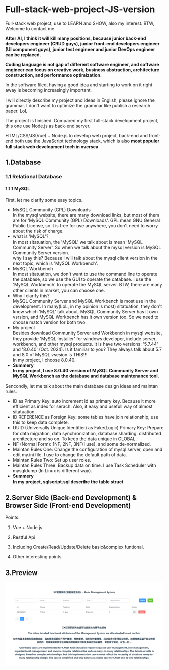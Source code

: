 # Full-stack-web-project-JS-version

Full-stack web project, use to LEARN and SHOW, also my interest. BTW, Welcome to contact me.  

**After AI, I think it will kill many positions, because junior back-end developers engineer (CRUD guys), junior front-end developers engineer (UI component guys), junior test engineer and junior DevOps engineer can be replaced.**

**Coding language is not gap of different software engineer, and software engineer can focus on creative work, business abstraction, architecture construction, and performance optimization.** 

In the software filed, having a good idea and starting to work on it right away is becoming increasingly important.

I will directly describe my project and ideas in English, please ignore the grammar. I don't want to optimize the grammar like publish a research paper. LoL

The project is finished. Compared my first full-stack development project, this one use Node.js as back-end server.

HTML/CSS/JS(Vue) + Node.js to develop web project, back-end and front-end both use the JavaScript technology stack, which is also **most populer full stack web development tech in oversea**.

## 1.Database

### 1.1 Relational Database

#### 1.1.1 MySQL

First, let me clarify some easy topics.  
- MySQL Community (GPL) Downloads  
In the mysql website, there are many download links, but most of them are for 'MySQL Community (GPL) Downloads'. GPL mean GNU General Public License, so it is free for use anywhere, you don't need to worry about the risk of charge.
- what is 'MySQL'?  
In most sitatuation, the 'MySQL' we talk about is mean 'MySQL Community Server'. So when we talk about the mysql version is MySQL Community Server version.  
why I say this? Because I will talk about the mysql client version in the next topic, which is 'MySQL Workbench'. 
- MySQL Workbench  
In most sitatuation, we don't want to use the command line to operate the database, so we use the GUI to operate the database. I use the 'MySQL Workbench' to operate the MySQL server. BTW, there are many other clients in market, you can choose one.
- Why I clarify this?  
MySQL Community Server and MySQL Workbench is most use in the development. In many(LoL, in my opinion is most) sitatuation, they don't know which 'MySQL' talk about. MySQL Community Server has it own vsrsion, and MySQL Workbench has it own version too. So we need to choose match version for both two. 
- My project  
Besides download Community Server and Workbench in mysql website, they provide 'MySQL Installer' for windows developer, include server, workbench, and other mysql products. It is have two versions: '5.7.44' and '8.0.40' (Oct. 2024). Is it familiar to you? They always talk about 5.7 and 8.0 of MySQL vsesion is THIS!!!  
In my project, I choose 8.0.40.
- **Summery**  
**In my project, I use 8.0.40 version of MySQL Community Server and MySQL Workbench as the database and database maintenance tool.**

Sencondly, let me talk about the main database design ideas and maintan rules.  
- ID as Primary Key: auto increment id as primary key. Because it more efficient as index for serach. Also, it easy and usefull way of almost sitatuation.
- ID REFERENCE as Foreign Key: some tables have join relationship, use this to keep data complete.
- UUID (Universally Unique Identifier) as Fake(Logic) Primary Key: Prepare for data migration, data synchronization, database sharding, distributed architecture and so on. To keep the data unique in GLOBAL.
- NF (Normal Form): 1NF, 2NF, 3NF(I use), and some de-normalized.
- Maintan Rules One: Change the configuration of mysql server, open and edit my.ini file. I use to change the default path of data.
- Maintan Rules Two: Set up user roles.
- Maintan Rules Three: Backup data on time. I use Task Scheduler with mysqldump (In Linux is different way).
- **Summery**  
**In my project, sqlscript.sql describe the table struct**

## 2.Server Side (Back-end Development) & Browser Side (Front-end Development)

Points:

1. Vue + Node.js

2. Restful Api

3. Including Create/Read/Update/Delete basic&complex funtional.

4. Other interesting points.

## 3.Preview
![Alt text](image.png)